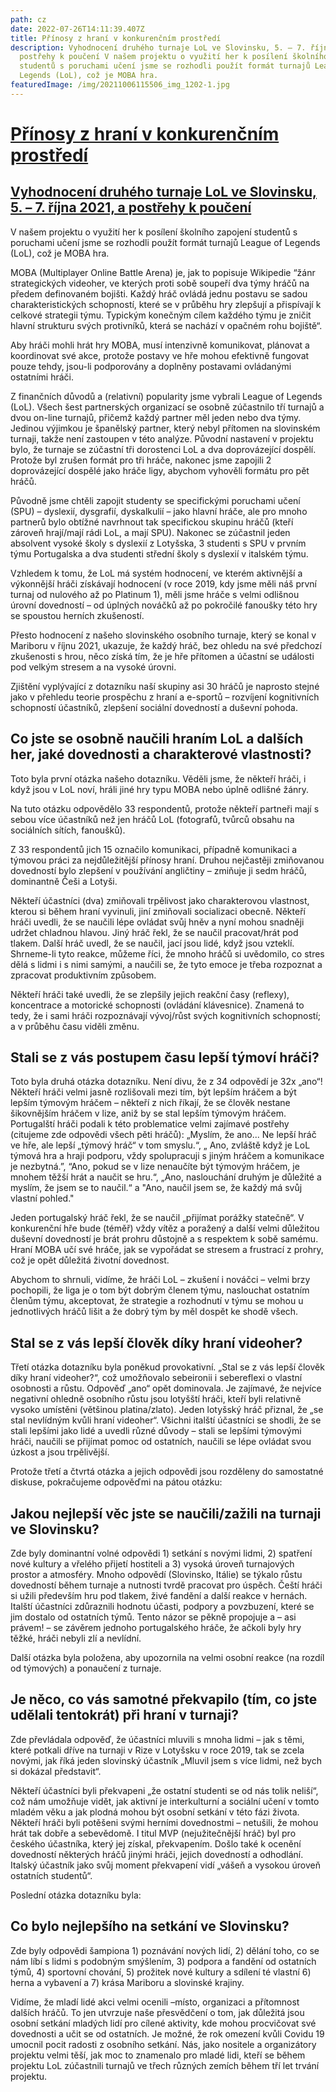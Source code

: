 ```yaml
---
path: cz
date: 2022-07-26T14:11:39.407Z
title: Přínosy z hraní v konkurenčním prostředí
description: Vyhodnocení druhého turnaje LoL ve Slovinsku, 5. – 7. října 2021, a
  postřehy k poučení V našem projektu o využití her k posílení školního zapojení
  studentů s poruchami učení jsme se rozhodli použít formát turnajů League of
  Legends (LoL), což je MOBA hra.
featuredImage: /img/20211006115506_img_1202-1.jpg
---
```

# [](<>)[Přínosy z hraní v konkurenčním prostředí](<>)

## [Vyhodnocení druhého turnaje LoL ve Slovinsku, 5. – 7. října 2021, a postřehy k poučení](<>)

V našem projektu o využití her k posílení školního zapojení studentů s poruchami učení jsme se rozhodli použít formát turnajů League of Legends (LoL), což je MOBA hra.

MOBA (Multiplayer Online Battle Arena) je, jak to popisuje Wikipedie “žánr strategických videoher, ve kterých proti sobě soupeří dva týmy hráčů na předem definovaném bojišti. Každý hráč ovládá jednu postavu se sadou charakteristických schopností, které se v průběhu hry zlepšují a přispívají k celkové strategii týmu. Typickým konečným cílem každého týmu je zničit hlavní strukturu svých protivníků, která se nachází v opačném rohu bojiště“.

Aby hráči mohli hrát hry MOBA, musí intenzivně komunikovat, plánovat a koordinovat své akce, protože postavy ve hře mohou efektivně fungovat pouze tehdy, jsou-li podporovány a doplněny postavami ovládanými ostatními hráči.

Z finančních důvodů a (relativní) popularity jsme vybrali League of Legends (LoL). Všech šest partnerských organizací se osobně zúčastnilo tří turnajů a dvou on-line turnajů, přičemž každý partner měl jeden nebo dva týmy. Jedinou výjimkou je španělský partner, který nebyl přítomen na slovinském turnaji, takže není zastoupen v této analýze. Původní nastavení v projektu bylo, že turnaje se zúčastní tři dorostenci LoL a dva doprovázející dospělí. Protože byl zrušen formát pro tři hráče, nakonec jsme zapojili 2 doprovázející dospělé jako hráče ligy, abychom vyhověli formátu pro pět hráčů.

Původně jsme chtěli zapojit studenty se specifickými poruchami učení (SPU) – dyslexií, dysgrafií, dyskalkulií – jako hlavní hráče, ale pro mnoho partnerů bylo obtížné navrhnout tak specifickou skupinu hráčů (kteří zároveň hrají/mají rádi LoL, a mají SPU). Nakonec se zúčastnil jeden absolvent vysoké školy s dyslexií z Lotyšska, 3 studenti s SPU v prvním týmu Portugalska a dva studenti střední školy s dyslexií v italském týmu.

Vzhledem k tomu, že LoL má systém hodnocení, ve kterém aktivnější a výkonnější hráči získávají hodnocení (v roce 2019, kdy jsme měli náš první turnaj od nulového až po Platinum 1), měli jsme hráče s velmi odlišnou úrovní dovedností – od úplných nováčků až po pokročilé fanoušky této hry se spoustou herních zkušeností.

Přesto hodnocení z našeho slovinského osobního turnaje, který se konal v Mariboru v říjnu 2021, ukazuje, že každý hráč, bez ohledu na své předchozí zkušenosti s hrou, něco získá tím, že je hře přítomen a účastní se události pod velkým stresem a na vysoké úrovni.

Zjištění vyplývající z dotazníku naší skupiny asi 30 hráčů je naprosto stejné jako v přehledu teorie prospěchu z hraní a e-sportů – rozvíjení kognitivních schopností účastníků, zlepšení sociální dovedností a duševní pohoda.

## Co jste se osobně naučili hraním LoL a dalších her, jaké dovednosti a charakterové vlastnosti?

Toto byla první otázka našeho dotazníku. Věděli jsme, že někteří hráči, i když jsou v LoL noví, hráli jiné hry typu MOBA nebo úplně odlišné žánry.

Na tuto otázku odpovědělo 33 respondentů, protože někteří partneři mají s sebou více účastníků než jen hráčů LoL (fotografů, tvůrců obsahu na sociálních sítích, fanoušků).

Z 33 respondentů jich 15 označilo komunikaci, případně komunikaci a týmovou práci za nejdůležitější přínosy hraní. Druhou nejčastěji zmiňovanou dovedností bylo zlepšení v používání angličtiny – zmiňuje ji sedm hráčů, dominantně Češi a Lotyši.

Někteří účastníci (dva) zmiňovali trpělivost jako charakterovou vlastnost, kterou si během hraní vyvinuli, jiní zmiňovali socializaci obecně. Někteří hráči uvedli, že se naučili lépe ovládat svůj hněv a nyní mohou snadněji udržet chladnou hlavou. Jiný hráč řekl, že se naučil pracovat/hrát pod tlakem. Další hráč uvedl, že se naučil, jací jsou lidé, když jsou vzteklí. Shrneme-li tyto reakce, můžeme říci, že mnoho hráčů si uvědomilo, co stres dělá s lidmi i s nimi samými, a naučili se, že tyto emoce je třeba rozpoznat a zpracovat produktivním způsobem.

Někteří hráči také uvedli, že se zlepšily jejich reakční časy (reflexy), koncentrace a motorické schopnosti (ovládání klávesnice). Znamená to tedy, že i sami hráči rozpoznávají vývoj/růst svých kognitivních schopností; a v průběhu času viděli změnu.

## Stali se z vás postupem času lepší týmoví hráči?

Toto byla druhá otázka dotazníku. Není divu, že z 34 odpovědí je 32x „ano“! Někteří hráči velmi jasně rozlišovali mezi tím, být lepším hráčem a být lepším týmovým hráčem – někteří z nich říkají, že se člověk nestane šikovnějším hráčem v lize, aniž by se stal lepším týmovým hráčem. Portugalští hráči podali k této problematice velmi zajímavé postřehy (citujeme zde odpovědi všech pěti hráčů): „Myslím, že ano... Ne lepší hráč ve hře, ale lepší „týmový hráč“ v tom smyslu.“, „ Ano, zvláště když je LoL týmová hra a hraji podporu, vždy spolupracuji s jiným hráčem a komunikace je nezbytná.”, “Ano, pokud se v lize nenaučíte být týmovým hráčem, je mnohem těžší hrát a naučit se hru.“, „Ano, naslouchání druhým je důležité a myslím, že jsem se to naučil.“ a "Ano, naučil jsem se, že každý má svůj vlastní pohled."

Jeden portugalský hráč řekl, že se naučil „přijímat porážky statečně“. V konkurenční hře bude (téměř) vždy vítěz a poražený a další velmi důležitou duševní dovedností je brát prohru důstojně a s respektem k sobě samému. Hraní MOBA učí své hráče, jak se vypořádat se stresem a frustrací z prohry, což je opět důležitá životní dovednost.

Abychom to shrnuli, vidíme, že hráči LoL – zkušení i nováčci – velmi brzy pochopili, že liga je o tom být dobrým členem týmu, naslouchat ostatním členům týmu, akceptovat, že strategie a rozhodnutí v týmu se mohou u jednotlivých hráčů lišit a že dobrý tým by měl dospět ke shodě všech.

## Stal se z vás lepší člověk díky hraní videoher?

Třetí otázka dotazníku byla poněkud provokativní. „Stal se z vás lepší člověk díky hraní videoher?“, což umožňovalo sebeironii i sebereflexi o vlastní osobnosti a růstu. Odpověď „ano“ opět dominovala. Je zajímavé, že nejvíce negativní ohledně osobního růstu jsou lotyšští hráči, kteří byli relativně vysoko umístěni (většinou platina/zlato). Jeden lotyšský hráč přiznal, že „se stal nevlídným kvůli hraní videoher“. Všichni italští účastníci se shodli, že se stali lepšími jako lidé a uvedli různé důvody – stali se lepšími týmovými hráči, naučili se přijímat pomoc od ostatních, naučili se lépe ovládat svou úzkost a jsou trpělivější.

Protože třetí a čtvrtá otázka a jejich odpovědi jsou rozděleny do samostatné diskuse, pokračujeme odpověďmi na pátou otázku:

## Jakou nejlepší věc jste se naučili/zažili na turnaji ve Slovinsku?

Zde byly dominantní volné odpovědi 1) setkání s novými lidmi, 2) spatření nové kultury a vřelého přijetí hostiteli a 3) vysoká úroveň turnajových prostor a atmosféry. Mnoho odpovědí (Slovinsko, Itálie) se týkalo růstu dovedností během turnaje a nutnosti tvrdě pracovat pro úspěch. Čeští hráči si užili především hru pod tlakem, živé fandění a další reakce v hernách. Italští účastníci zdůraznili hodnotu účasti, podpory a povzbuzení, které se jim dostalo od ostatních týmů. Tento názor se pěkně propojuje a – asi právem! – se závěrem jednoho portugalského hráče, že ačkoli byly hry těžké, hráči nebyli zlí a nevlídní.

Další otázka byla položena, aby upozornila na velmi osobní reakce (na rozdíl od týmových) a ponaučení z turnaje.

## Je něco, co vás samotné překvapilo (tím, co jste udělali tentokrát) při hraní v turnaji?

Zde převládala odpověď, že účastníci mluvili s mnoha lidmi – jak s těmi, které potkali dříve na turnaji v Rize v Lotyšsku v roce 2019, tak se zcela novými, jak říká jeden slovinský účastník „Mluvil jsem s více lidmi, než bych si dokázal představit“.

Někteří účastníci byli překvapeni „že ostatní studenti se od nás tolik neliší“, což nám umožňuje vidět, jak aktivní je interkulturní a sociální učení v tomto mladém věku a jak plodná mohou být osobní setkání v této fázi života. Někteří hráči byli potěšeni svými herními dovednostmi – netušili, že mohou hrát tak dobře a sebevědomě. I titul MVP (nejužitečnější hráč) byl pro českého účastníka, který jej získal, překvapením. Došlo také k ocenění dovedností některých hráčů jinými hráči, jejich dovedností a odhodlání. Italský účastník jako svůj moment překvapení vidí „vášeň a vysokou úroveň ostatních studentů“.

Poslední otázka dotazníku byla:

## Co bylo nejlepšího na setkání ve Slovinsku?

Zde byly odpovědi šampiona 1) poznávání nových lidí, 2) dělání toho, co se nám líbí s lidmi s podobným smýšlením, 3) podpora a fandění od ostatních týmů, 4) sportovní chování, 5) prožitek nové kultury a sdílení té vlastní 6) herna a vybavení a 7) krása Mariboru a slovinské krajiny.

Vidíme, že mladí lidé akci velmi ocenili –místo, organizaci a přítomnost dalších hráčů. To jen utvrzuje naše přesvědčení o tom, jak důležitá jsou osobní setkání mladých lidí pro cílené aktivity, kde mohou procvičovat své dovednosti a učit se od ostatních. Je možné, že rok omezení kvůli Covidu 19 umocnil pocit radosti z osobního setkání. Nás, jako nositele a organizátory projektu velmi těší, jak moc to znamenalo pro mladé lidi, kteří se během projektu LoL zúčastnili turnajů ve třech různých zemích během tří let trvání projektu.